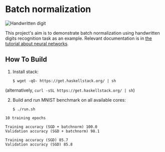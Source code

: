 # Batch normalization

![Handwritten digit](http://penkovsky.com/img/posts/mnist/mnist-five.png)

This project's aim is to demonstrate batch normalization using handwritten
digits recognition task as an example. Relevant documentation is in
[the tutorial about neural networks](http://penkovsky.com/post/neural-networks-4/).

## How To Build

1. Install stack:

     ```
     $ wget -qO- https://get.haskellstack.org/ | sh
     ```

(alternatively, `curl -sSL https://get.haskellstack.org/ | sh`)

2. Build and run MNIST benchmark on all available cores:

     ```
     $ ./run.sh
     ```

```
10 training epochs

Training accuracy (SGD + batchnorm) 100.0
Validation accuracy (SGD + batchnorm) 98.1

Training accuracy (SGD) 85.7
Validation accuracy (SGD) 85.8
```
